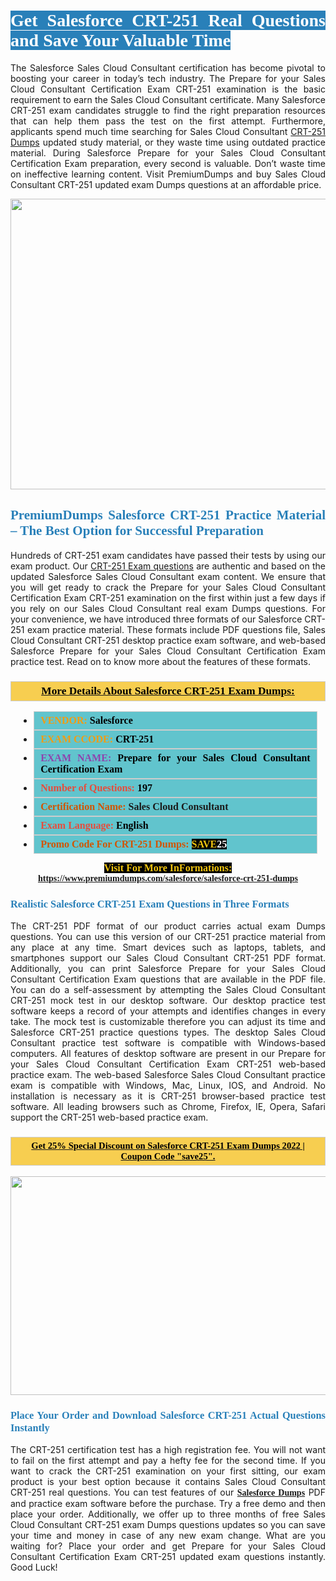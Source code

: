 <h1 style="text-align: justify;"><span style="color:#ffffff;"><span style="font-family:Georgia,serif;"><strong><span style="background-color:#2980b9;">Get Salesforce CRT-251 Real Questions and Save Your Valuable Time</span></strong></span></span></h1>

<p style="text-align: justify;">The Salesforce Sales Cloud Consultant certification has become pivotal to boosting your career in today’s tech industry. The Prepare for your Sales Cloud Consultant Certification Exam CRT-251 examination is the basic requirement to earn the Sales Cloud Consultant certificate. Many Salesforce CRT-251 exam candidates struggle to find the right preparation resources that can help them pass the test on the first attempt. Furthermore, applicants spend much time searching for Sales Cloud Consultant <a href="https://www.premiumdumps.com/salesforce/salesforce-crt-251-dumps">CRT-251 Dumps</a> updated study material, or they waste time using outdated practice material. During Salesforce Prepare for your Sales Cloud Consultant Certification Exam preparation, every second is valuable. Don’t waste time on ineffective learning content. Visit PremiumDumps and buy Sales Cloud Consultant CRT-251 updated exam Dumps questions at an affordable price.</p>

<p style="text-align: center;"><a href="https://www.premiumdumps.com/salesforce/salesforce-crt-251-dumps"><img alt="" src="https://i.imgur.com/KJGzbJ2.jpeg" style="width: 700px; height: 465px;" /></a></p>

<h2 style="text-align: justify;"><span style="color:#2980b9;"><span style="font-family:Georgia,serif;"><strong>PremiumDumps Salesforce CRT-251 Practice Material – The Best Option for Successful Preparation</strong></span></span></h2>

<p style="text-align: justify;">Hundreds of CRT-251 exam candidates have passed their tests by using our exam product. Our <a href="https://www.premiumdumps.com/salesforce/salesforce-crt-251-dumps">CRT-251 Exam questions</a> are authentic and based on the updated Salesforce Sales Cloud Consultant exam content. We ensure that you will get ready to crack the Prepare for your Sales Cloud Consultant Certification Exam CRT-251 examination on the first within just a few days if you rely on our Sales Cloud Consultant real exam Dumps questions. For your convenience, we have introduced three formats of our Salesforce CRT-251 exam practice material. These formats include PDF questions file, Sales Cloud Consultant CRT-251 desktop practice exam software, and web-based Salesforce Prepare for your Sales Cloud Consultant Certification Exam practice test. Read on to know more about the features of these formats.</p>

<h3 style="background: #f7ce50; border: 1px solid rgb(204, 204, 204); padding: 5px 10px; text-align: center;"><span style="font-family:Georgia,serif;"><u><u><span style="color:#000000;"><span style="font-size:11pt"><span style="line-height:normal"><b><span style="font-size:13.0pt"><span cambria="">More Details About Salesforce CRT-251 Exam Dumps:</span></span></b></span></span></span></u></u></span></h3>

<ul>
	<li style="margin:0cm 10pt">
	<div style="background:#61c4cd; border: 1px solid rgb(204, 204, 204); padding: 5px 10px; text-align: justify;"><span style="font-family:Georgia,serif;"><span style="font-size:11pt"><span style="line-height:normal"><b><span style="font-size:12.0pt"><span new="" roman="" times=""><span style="color:#f39c12;">VENDOR:</span> <span style="color:#000000;">Salesforce</span></span></span></b></span></span></span></div>
	</li>
	<li style="margin:0cm 10pt">
	<div style="background: #61c4cd; border: 1px solid rgb(204, 204, 204); padding: 5px 10px; text-align: justify;"><span style="font-family:Georgia,serif;"><span style="font-size:11pt"><span style="line-height:normal"><b><span style="font-size:12.0pt"><span new="" roman="" times=""><span style="color:#f39c12;">EXAM CCODE:</span> <span style="color:#000000;">CRT-251</span></span></span></b></span></span></span></div>
	</li>
	<li style="margin:0cm 10pt">
	<div style="background: #61c4cd; border: 1px solid rgb(204, 204, 204); padding: 5px 10px; text-align: justify;"><span style="font-family:Georgia,serif;"><span style="font-size:11pt"><span style="line-height:normal"><b><span style="font-size:12.0pt"><span new="" roman="" times=""><span style="color:#8e44ad;">EXAM NAME:</span> <span style="color:#000000;">Prepare for your Sales Cloud Consultant Certification Exam</span></span></span></b></span></span></span></div>
	</li>
	<li style="margin:0cm 10pt">
	<div style="background: #61c4cd; border: 1px solid rgb(204, 204, 204); padding: 5px 10px;"><span style="font-family:Georgia,serif;"><span style="font-size:11pt"><span style="line-height:normal"><b><span style="font-size:12.0pt"><span new="" roman="" times=""><span style="color:#e74c3c;">Number of Questions:</span><span style="color:#000000;"><span style="color:#f1c40f;"> </span>197</span></span></span></b></span></span></span></div>
	</li>
	<li style="margin:0cm 10pt">
	<div style="background: #61c4cd; border: 1px solid rgb(204, 204, 204); padding: 5px 10px; text-align: justify;"><span style="font-family:Georgia,serif;"><span style="font-size:11pt"><span style="line-height:normal"><b><span style="font-size:12.0pt"><span new="" roman="" times=""><span style="color:#d35400;">Certification Name:</span> Sales Cloud Consultant</span></span></b></span></span></span></div>
	</li>
	<li style="margin:0cm 10pt">
	<div style="background: #61c4cd; border: 1px solid rgb(204, 204, 204); padding: 5px 10px; text-align: justify;"><span style="font-family:Georgia,serif;"><span style="font-size:11pt"><span style="line-height:normal"><b><span style="font-size:12.0pt"><span new="" roman="" times=""><span style="color:#e74c3c;">Exam Language:</span> <span style="color:#000000;">English</span></span></span></b></span></span></span></div>
	</li>
	<li style="margin:0cm 10pt">
	<div style="background: #61c4cd; border: 1px solid rgb(204, 204, 204); padding: 5px 10px;"><span style="font-family:Georgia,serif;"><span style="font-size:11pt"><span style="line-height:normal"><b><span style="font-size:12.0pt"><span new="" roman="" times=""><span style="color:#d35400;">Promo Code For CRT-251 Dumps:</span><span style="color:#f1c40f;"> <span style="background-color:#000000;">SAVE</span></span><span style="color:#ffffff;"><span style="background-color:#000000;">25</span></span></span></span></b></span></span></span></div>
	</li>
</ul>

<p style="text-align: center;"><span style="font-family:Georgia,serif;"><strong><span style="font-size:16px;"><span style="color:#f1c40f;"><span style="background-color:#000000;">Visit For More InFormations:</span></span></span> <a href="https://www.premiumdumps.com/salesforce/salesforce-crt-251-dumps">https://www.premiumdumps.com/salesforce/salesforce-crt-251-dumps</a></strong></span></p>

<h3 style="text-align: justify;"><span style="color:#2980b9;"><span style="font-family:Georgia,serif;"><strong><strong><strong>Realistic Salesforce CRT-251 Exam Questions in Three Formats</strong></strong></strong></span></span></h3>

<p style="text-align: justify;">The CRT-251 PDF format of our product carries actual exam Dumps questions. You can use this version of our CRT-251 practice material from any place at any time. Smart devices such as laptops, tablets, and smartphones support our Sales Cloud Consultant CRT-251 PDF format. Additionally, you can print Salesforce Prepare for your Sales Cloud Consultant Certification Exam questions that are available in the PDF file. You can do a self-assessment by attempting the Sales Cloud Consultant CRT-251 mock test in our desktop software. Our desktop practice test software keeps a record of your attempts and identifies changes in every take. The mock test is customizable therefore you can adjust its time and Salesforce CRT-251 practice questions types. The desktop Sales Cloud Consultant practice test software is compatible with Windows-based computers. All features of desktop software are present in our Prepare for your Sales Cloud Consultant Certification Exam CRT-251 web-based practice exam. The web-based Salesforce Sales Cloud Consultant practice exam is compatible with Windows, Mac, Linux, IOS, and Android. No installation is necessary as it is CRT-251 browser-based practice test software. All leading browsers such as Chrome, Firefox, IE, Opera, Safari support the CRT-251 web-based practice exam.</p>

<h3 style="background: rgb(247, 206, 80); border: 1px solid rgb(204, 204, 204); padding: 5px 10px; text-align: center;"><span style="font-family:Georgia,serif;"><u><span style="color:#000000;"><span style="font-size:11pt;"><span style="line-height:normal;"><b><span cambria="">Get 25% Special Discount on Salesforce CRT-251 Exam Dumps 2022 | Coupon Code "save25".</span></b></span></span></span></u></span></h3>

<p style="text-align: center;"><strong><strong><a href="https://www.premiumdumps.com/salesforce/salesforce-crt-251-dumps"><img alt="" src="https://i.imgur.com/F18GQwv.jpeg" style="width: 700px; height: 350px;" /></a></strong></strong></p>

<h3 style="text-align: justify;"><strong><span style="color:#2980b9;"><span style="font-family:Georgia,serif;"><strong><strong><strong>Place Your Order and Download Salesforce CRT-251 Actual Questions Instantly</strong></strong></strong></span></span></strong></h3>

<p style="text-align: justify;">The CRT-251 certification test has a high registration fee. You will not want to fail on the first attempt and pay a hefty fee for the second time. If you want to crack the CRT-251 examination on your first sitting, our exam product is your best option because it contains Sales Cloud Consultant CRT-251 real questions. You can test features of our <span style="font-family:Georgia,serif;"><strong><a href="https://www.premiumdumps.com/salesforce-exam-dumps">Salesforce Dumps</a></strong></span> PDF and practice exam software before the purchase. Try a free demo and then place your order. Additionally, we offer up to three months of free Sales Cloud Consultant CRT-251 exam Dumps questions updates so you can save your time and money in case of any new exam change. What are you waiting for? Place your order and get Prepare for your Sales Cloud Consultant Certification Exam CRT-251 updated exam questions instantly. Good Luck!</p>
